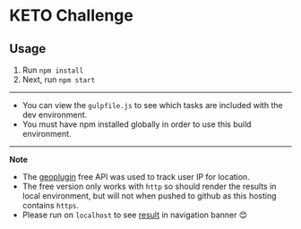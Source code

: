 # KETO Challenge

## Usage

1. Run `npm install`
2. Next, run `npm start`

-----

* You can view the `gulpfile.js` to see which tasks are included with the dev environment.
* You must have npm installed globally in order to use this build environment.

_____

**Note**

* The [geoplugin](http://www.geoplugin.net) free API was used to track user IP for location.
* The free version only works with `http` so should render the results in local environment, but will not when pushed to github as this hosting contains `https`.
* Please run on `localhost` to see [result](https://res.cloudinary.com/mostmojo/image/upload/v1582490238/Screenshot_2020-02-23_at_10.36.39_PM.png) in navigation banner 😊
